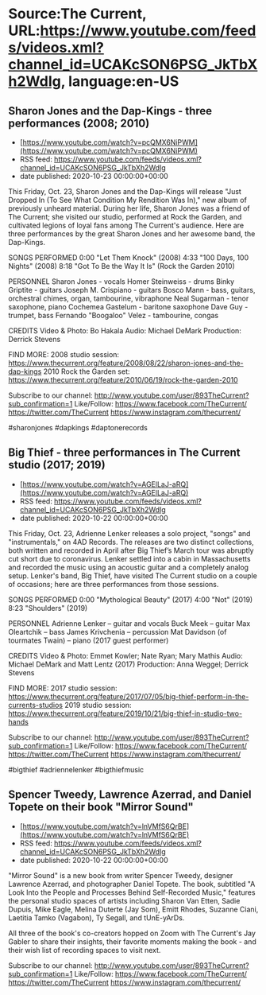 # Source:The Current, URL:https://www.youtube.com/feeds/videos.xml?channel_id=UCAKcSON6PSG_JkTbXh2WdIg, language:en-US

## Sharon Jones and the Dap-Kings - three performances (2008; 2010)
 - [https://www.youtube.com/watch?v=pcQMX6NiPWM](https://www.youtube.com/watch?v=pcQMX6NiPWM)
 - RSS feed: https://www.youtube.com/feeds/videos.xml?channel_id=UCAKcSON6PSG_JkTbXh2WdIg
 - date published: 2020-10-23 00:00:00+00:00

This Friday, Oct. 23, Sharon Jones and the Dap-Kings will release "Just Dropped In (To See What Condition My Rendition Was In)," new album of previously unheard material. During her life, Sharon Jones was a friend of The Current; she visited our studio, performed at Rock the Garden, and cultivated legions of loyal fans among The Current's audience. Here are three performances by the great Sharon Jones and her awesome band, the Dap-Kings.

SONGS PERFORMED
0:00 "Let Them Knock" (2008)
4:33 "100 Days, 100 Nights" (2008)
8:18 "Got To Be the Way It Is" (Rock the Garden 2010)

PERSONNEL
Sharon Jones - vocals
Homer Steinweiss - drums
Binky Griptite - guitars
Joseph M. Crispiano - guitars
Bosco Mann - bass, guitars, orchestral chimes, organ, tambourine, vibraphone
Neal Sugarman - tenor saxophone, piano
Cochemea Gastelum - baritone saxophone
Dave Guy - trumpet, bass
Fernando "Boogaloo" Velez - tambourine, congas

CREDITS
Video & Photo: Bo Hakala
Audio: Michael DeMark
Production: Derrick Stevens

FIND MORE:
2008 studio session:
https://www.thecurrent.org/feature/2008/08/22/sharon-jones-and-the-dap-kings
2010 Rock the Garden set: https://www.thecurrent.org/feature/2010/06/19/rock-the-garden-2010

Subscribe to our channel:
http://www.youtube.com/user/893TheCurrent?sub_confirmation=1
Like/Follow:
https://www.facebook.com/TheCurrent/
https://twitter.com/TheCurrent
https://www.instagram.com/thecurrent/

#sharonjones #dapkings #daptonerecords

## Big Thief - three performances in The Current studio (2017; 2019)
 - [https://www.youtube.com/watch?v=AGElLaJ-aRQ](https://www.youtube.com/watch?v=AGElLaJ-aRQ)
 - RSS feed: https://www.youtube.com/feeds/videos.xml?channel_id=UCAKcSON6PSG_JkTbXh2WdIg
 - date published: 2020-10-22 00:00:00+00:00

This Friday, Oct. 23, Adrienne Lenker releases a solo project, "songs" and "instrumentals," on 4AD Records. The releases are two distinct collections, both written and recorded in April after Big Thief’s March tour was abruptly cut short due to coronavirus. Lenker settled into a cabin in Massachusetts and recorded the music using an acoustic guitar and a completely analog setup. Lenker's band, Big Thief, have visited The Current studio on a couple of occasions; here are three performances from those sessions.

SONGS PERFORMED
0:00 "Mythological Beauty" (2017)
4:00 "Not" (2019)
8:23 "Shoulders" (2019)

PERSONNEL
Adrienne Lenker – guitar and vocals
Buck Meek – guitar
Max Oleartchik – bass
James Krivchenia – percussion
Mat Davidson (of tourmates Twain) – piano (2017 guest performer)

CREDITS
Video & Photo: Emmet Kowler; Nate Ryan; Mary Mathis
Audio: Michael DeMark and Matt Lentz (2017)
Production: Anna Weggel; Derrick Stevens

FIND MORE:
2017 studio session: https://www.thecurrent.org/feature/2017/07/05/big-thief-perform-in-the-currents-studios
2019 studio session: https://www.thecurrent.org/feature/2019/10/21/big-thief-in-studio-two-hands

Subscribe to our channel:
http://www.youtube.com/user/893TheCurrent?sub_confirmation=1
Like/Follow:
https://www.facebook.com/TheCurrent/
https://twitter.com/TheCurrent
https://www.instagram.com/thecurrent/

#bigthief #adriennelenker #bigthiefmusic

## Spencer Tweedy, Lawrence Azerrad, and Daniel Topete on their book "Mirror Sound"
 - [https://www.youtube.com/watch?v=lnVMfS6QrBE](https://www.youtube.com/watch?v=lnVMfS6QrBE)
 - RSS feed: https://www.youtube.com/feeds/videos.xml?channel_id=UCAKcSON6PSG_JkTbXh2WdIg
 - date published: 2020-10-22 00:00:00+00:00

"Mirror Sound" is a new book from writer Spencer Tweedy, designer Lawrence Azerrad, and photographer Daniel Topete. The book, subtitled "A Look Into the People and Processes Behind Self-Recorded Music," features the personal studio spaces of artists including Sharon Van Etten, Sadie Dupuis, Mike Eagle, Melina Duterte (Jay Som), Emitt Rhodes, Suzanne Ciani, Laetitia Tamko (Vagabon), Ty Segall, and tUnE-yArDs.

All three of the book's co-creators hopped on Zoom with The Current's Jay Gabler to share their insights, their favorite moments making the book - and their wish list of recording spaces to visit next.

Subscribe to our channel:
http://www.youtube.com/user/893TheCurrent?sub_confirmation=1
Like/Follow:
https://www.facebook.com/TheCurrent/
https://twitter.com/TheCurrent
https://www.instagram.com/thecurrent/

